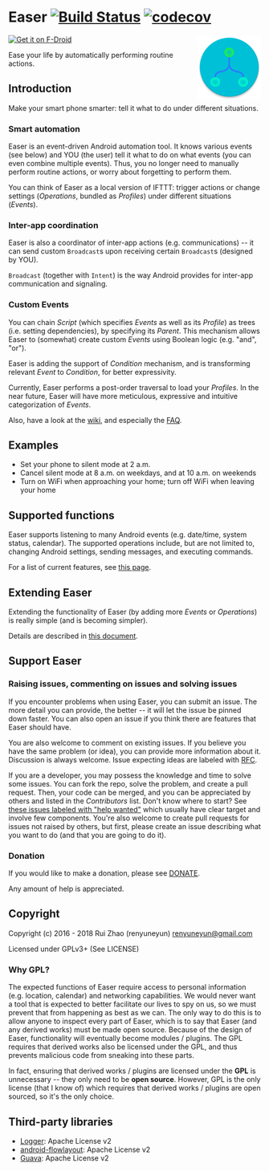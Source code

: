 Easer [![Build Status](https://travis-ci.org/renyuneyun/Easer.svg?branch=master)](https://travis-ci.org/renyuneyun/Easer) [![codecov](https://codecov.io/gh/renyuneyun/Easer/branch/master/graph/badge.svg)](https://codecov.io/gh/renyuneyun/Easer)
=======
[<img src="https://f-droid.org/badge/get-it-on.png"
      alt="Get it on F-Droid"
      height="60">](https://f-droid.org/app/ryey.easer)
<img align="right" src='./app/src/main/ic_launcher-web.png' width='128' height='128'/>

Ease your life by automatically performing routine actions.

Introduction
-----
Make your smart phone smarter: tell it what to do under different situations.

### Smart automation

Easer is an event-driven Android automation tool. It knows various events (see below) and YOU (the user) tell it what to do on what events (you can even combine multiple events). Thus, you no longer need to manually perform routine actions, or worry about forgetting to perform them.

You can think of Easer as a local version of IFTTT: trigger actions or change settings (*Operations*, bundled as *Profiles*) under different situations (*Events*).

### Inter-app coordination

Easer is also a coordinator of inter-app actions (e.g. communications) -- it can send custom `Broadcast`s upon receiving certain `Broadcast`s (designed by YOU).

`Broadcast` (together with `Intent`) is the way Android provides for inter-app communication and signaling.

### Custom Events

You can chain *Script* (which specifies *Events* as well as its *Profile*) as trees (i.e. setting dependencies), by specifying its *Parent*. This mechanism allows Easer to (somewhat) create custom *Events* using Boolean logic (e.g. "and", "or").

Easer is adding the support of *Condition* mechanism, and is transforming relevant *Event* to *Condition*, for better expressivity.

Currently, Easer performs a post-order traversal to load your *Profiles*. In the near future, Easer will have more meticulous, expressive and intuitive categorization of *Events*.

Also, have a look at the [wiki](https://github.com/renyuneyun/Easer/wiki), and especially the [FAQ](https://github.com/renyuneyun/Easer/wiki/FAQ).

Examples
------
* Set your phone to silent mode at 2 a.m.
* Cancel silent mode at 8 a.m. on weekdays, and at 10 a.m. on weekends
* Turn on WiFi when approaching your home; turn off WiFi when leaving your home

Supported functions
--------
Easer supports listening to many Android events (e.g. date/time, system status, calendar). The supported operations include, but are not limited to, changing Android settings, sending messages, and executing commands.

For a list of current features, see [this page](https://renyuneyun.github.io/Easer/en/FEATURES).

Extending Easer
------
Extending the functionality of Easer (by adding more *Events* or *Operations*) is really simple (and is becoming simpler).

Details are described in [this document](https://renyuneyun.github.io/Easer/en/EXTEND).

Support Easer
------
### Raising issues, commenting on issues and solving issues
If you encounter problems when using Easer, you can submit an issue. The more detail you can provide, the better -- it will let the issue be pinned down faster.
You can also open an issue if you think there are features that Easer should have.

You are also welcome to comment on existing issues. If you believe you have the same problem (or idea), you can provide more information about it. Discussion is always welcome.
Issue expecting ideas are labeled with [RFC](https://github.com/renyuneyun/Easer/issues?q=is%3Aopen+label%3A%22RFC+%2F+Discussion+Wanted%22).

If you are a developer, you may possess the knowledge and time to solve some issues. You can fork the repo, solve the problem, and create a pull request. Then, your code can be merged, and you can be appreciated by others and listed in the *Contributors* list.
Don't know where to start? See [these issues labeled with "help wanted"](https://github.com/renyuneyun/Easer/issues?q=is%3Aopen+label%3A%22help+wanted%22) which usually have clear target and involve few components.
You're also welcome to create pull requests for issues not raised by others, but first, please create an issue describing what you want to do (and that you are going to do it).

### Donation

If you would like to make a donation, please see [DONATE](https://renyuneyun.github.io/Easer/en/DONATE).

Any amount of help is appreciated.

Copyright
------
Copyright (c) 2016 - 2018 Rui Zhao (renyuneyun) <renyuneyun@gmail.com>

Licensed under GPLv3+ (See LICENSE)

### Why GPL?

The expected functions of Easer require access to personal information (e.g. location, calendar) and networking capabilities. We would never want a tool that is expected to better facilitate our lives to spy on us, so we must prevent that from happening as best as we can. The only way to do this is to allow anyone to inspect every part of Easer, which is to say that Easer (and any derived works) must be made open source.
Because of the design of Easer, functionality will eventually become modules / plugins. The GPL requires that derived works also be licensed under the GPL, and thus prevents malicious code from sneaking into these parts.

In fact, ensuring that derived works / plugins are licensed under the **GPL** is unnecessary -- they only need to be **open source**. However, GPL is the only license (that I know of) which requires that derived works / plugins are open sourced, so it's the only choice.

Third-party libraries
-----
* [Logger](https://github.com/orhanobut/logger): Apache License v2
* [android-flowlayout](https://github.com/ApmeM/android-flowlayout): Apache License v2
* [Guava](https://github.com/google/guava): Apache License v2
